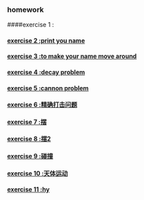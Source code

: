 ### homework
####exercise 1 : 
#### [exercise 2 :print you name](https://github.com/Huangyu007/compuational_physics_N2014301020030/blob/master/%E8%BE%93%E5%87%BA%E5%90%8D%E5%AD%97.md)
#### [exercise 3 :to make your name move around](https://github.com/Huangyu007/compuational_physics_N2014301020030/blob/master/%E5%8A%A8%E6%80%81%E7%9A%84%E5%90%8D%E5%AD%97.md)
#### [exercise 4 :decay problem](https://github.com/Huangyu007/compuational_physics_N2014301020030/blob/master/decay%20problem.md)
#### [exercise 5 :cannon problem](https://github.com/Huangyu007/compuational_physics_N2014301020030/blob/master/cannon%20problem.md)
#### [exercise 6 :精确打击问题](https://github.com/Huangyu007/compuational_physics_N2014301020030/blob/master/%E7%B2%BE%E7%A1%AE%E6%89%93%E5%87%BB.md)
#### [exercise 7 :摆](https://github.com/Huangyu007/compuational_physics_N2014301020030/blob/master/%E6%91%86.md)
#### [exercise 8 :摆2](https://github.com/Huangyu007/compuational_physics_N2014301020030/blob/master/%E6%91%862.md)
#### [exercise 9 :碰撞](https://github.com/Huangyu007/compuational_physics_N2014301020030/blob/master/%E7%A2%B0%E6%92%9E.md)
#### [exercise 10 :天体运动](https://github.com/Huangyu007/compuational_physics_N2014301020030/blob/master/%E5%A4%A9%E4%BD%93%E8%BF%90%E5%8A%A8.md)
#### [exercise 11 :hy](https://github.com/Huangyu007/compuational_physics_N2014301020030/blob/master/hy.md)

